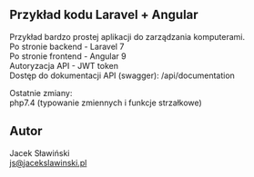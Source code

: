 ## Przykład kodu Laravel + Angular

Przykład bardzo prostej aplikacji do zarządzania komputerami.  
Po stronie backend - Laravel 7  
Po stronie frontend - Angular 9  
Autoryzacja API - JWT token  
Dostęp do dokumentacji API (swagger): <host>/api/documentation  
  
Ostatnie zmiany:  
php7.4 (typowanie zmiennych i funkcje strzałkowe)

## Autor

Jacek Sławiński  
js@jacekslawinski.pl  
